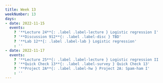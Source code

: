 ```yaml
---
title: Week 13
weekNumber: 13
days:
- date: 2022-11-15
  events:
    ? '**Lecture 24**{: .label .label-lecture } Logistic regression I'
    ? '**Discussion 912**{: .label .label-disc } TBD' 
    ? '**Lab 12**{: .label .label-lab } Logistic regression'
    : ''
- date: 2022-11-17
  events:
    ? '**Lecture 25**{: .label .label-lecture } Logistic regression II'
    ? '**Quick Check 13**{: .label .label-survey } Quick Check 13'
    ? '**Project 2A**{: .label .label-hw } Project 2A: Spam-ham I'
    : ''
---
```

